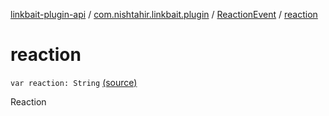 [linkbait-plugin-api](../../index.md) / [com.nishtahir.linkbait.plugin](../index.md) / [ReactionEvent](index.md) / [reaction](.)


# reaction

`var reaction: String` [(source)](https://gitlab.com/nishtahir/linkbait/tree/master/linkbait-plugin-api/src/main/kotlin//com/nishtahir/linkbait/plugin/Events.kt#L41)

Reaction



